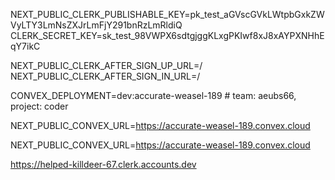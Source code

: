 
NEXT_PUBLIC_CLERK_PUBLISHABLE_KEY=pk_test_aGVscGVkLWtpbGxkZWVyLTY3LmNsZXJrLmFjY291bnRzLmRldiQ
CLERK_SECRET_KEY=sk_test_98VWPX6sdtgjggKLxgPKIwf8xJ8xAYPXNHhEqY7ikC

NEXT_PUBLIC_CLERK_AFTER_SIGN_UP_URL=/ NEXT_PUBLIC_CLERK_AFTER_SIGN_IN_URL=/

CONVEX_DEPLOYMENT=dev:accurate-weasel-189 # team: aeubs66, project: coder

NEXT_PUBLIC_CONVEX_URL=https://accurate-weasel-189.convex.cloud

NEXT_PUBLIC_CONVEX_URL=https://accurate-weasel-189.convex.cloud


https://helped-killdeer-67.clerk.accounts.dev